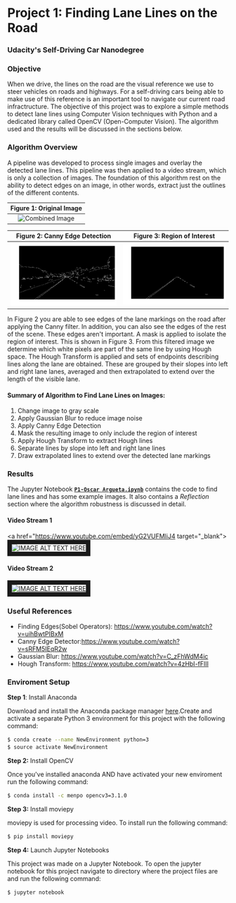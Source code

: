 # **Project 1: Finding Lane Lines on the Road**   
### Udacity's Self-Driving Car Nanodegree

### Objective
When we drive, the lines on the road are the visual reference we use to steer vehicles on roads and highways. For a self-driving cars being able to make use of this reference is an important tool to navigate our current road infractructure. The objective of this project was to explore a simple methods to detect lane lines using Computer Vision techniques with Python and a dedicated library called OpenCV (Open-Computer Vision). The algorithm used and the results will be discussed in the sections below.

### Algorithm Overview
A pipeline was developed to process single images and overlay the detected lane lines. This pipeline was then applied to a video stream, which is only a collection of images. The foundation of this algorithm rest on the ability to detect edges on an image, in other words, extract just the outlines of the different contents.

Figure 1: Original Image           |
:-------------------------:|
<img src="test_images/solidYellowCurve.jpg" width="480" alt="Combined Image" />|

Figure 2: Canny Edge Detection            |  Figure 3: Region of Interest
:-------------------------:|:-------------------------:
 ![alt-text-2](canny_example.png "Figure 2: Canny Edge Detected Image")  | ![alt-text-2](masked_example.png "Figure 3: Region of Interest")

In Figure 2 you are able to see edges of the lane markings on the road after applying the Canny filter. In addition, you can also see the edges of the rest of the scene. These edges aren't important. A mask is applied to isolate the region of interest. This is shown in Figure 3. From this filtered image we determine which white pixels are part of the same line by using Hough space. The Hough Transform is applied and sets of endpoints describing lines along the lane are obtained. These are grouped by their slopes into left and right lane lanes, averaged and then extrapolated to extend over the length of the visible lane.

#### Summary of Algorithm to Find Lane Lines on Images:
1. Change image to gray scale
2. Apply Gaussian Blur to reduce image noise
3. Apply Canny Edge Detection
4. Mask the resulting image to only include the region of interest
5. Apply Hough Transform to extract Hough lines
6. Separate lines by slope into left and right lane lines
7. Draw extrapolated lines to extend over the detected lane markings

### Results
The Jupyter Notebook <A HREF="https://github.com/oargueta3/SDCND-Project-1-Finding-Lanes/blob/master/P1-Oscar%20Argueta.ipynb" target="_blank">**`P1-Oscar Argueta.ipynb`**</A> contains the code
to find lane lines and has some example images. It also contains a *Reflection* section where the algorithm robustness is discussed in detail.

#### Video Stream 1

<a href="https://www.youtube.com/embed/yG2VUFMliJ4 target="_blank"><img src="http://img.youtube.com/vi/yG2VUFMliJ4/0.jpg" 
alt="IMAGE ALT TEXT HERE" width="480" height="360" border="10" /></a>

#### Video Stream 2

<a href="https://www.youtube.com/embed/vOnPsi73Q98" target="_blank"><img src="http://img.youtube.com/vi/vOnPsi73Q98/0.jpg" 
alt="IMAGE ALT TEXT HERE" width="480" height="360" border="10" /></a>

### Useful References
* Finding Edges(Sobel Operators): https://www.youtube.com/watch?v=uihBwtPIBxM
* Canny Edge Detector:https://www.youtube.com/watch?v=sRFM5IEqR2w
* Gaussian Blur: https://www.youtube.com/watch?v=C_zFhWdM4ic
* Hough Transform: https://www.youtube.com/watch?v=4zHbI-fFIlI

### Enviroment Setup

**Step 1**: Install Anaconda  

Download and install the Anaconda package manager <A HREF="https://www.continuum.io/downloads" target="_blank">here</A>.Create and activate a separate Python 3 environment for this project with the following command:
```sh
$ conda create --name NewEnvironment python=3 
$ source activate NewEnvironment
```

**Step 2:** Install OpenCV  

Once you've installed anaconda AND have activated your new enviroment run the following command:
```sh
$ conda install -c menpo opencv3=3.1.0
```

**Step 3:** Install moviepy   

moviepy is used for processing video. To install run the following command:
```sh
$ pip install moviepy 
```

**Step 4:** Launch Jupyter Notebooks  

This project was made on a Jupyter Notebook. To open the jupyter notebook for this project navigate to directory where the project files are and run the following command: 
```sh
$ jupyter notebook
```


